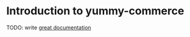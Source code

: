 # Introduction to yummy-commerce

TODO: write [great documentation](http://jacobian.org/writing/what-to-write/)
